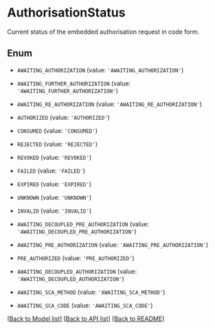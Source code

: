 # AuthorisationStatus

Current status of the embedded authorisation request in code form.

## Enum

* `AWAITING_AUTHORIZATION` (value: `'AWAITING_AUTHORIZATION'`)

* `AWAITING_FURTHER_AUTHORIZATION` (value: `'AWAITING_FURTHER_AUTHORIZATION'`)

* `AWAITING_RE_AUTHORIZATION` (value: `'AWAITING_RE_AUTHORIZATION'`)

* `AUTHORIZED` (value: `'AUTHORIZED'`)

* `CONSUMED` (value: `'CONSUMED'`)

* `REJECTED` (value: `'REJECTED'`)

* `REVOKED` (value: `'REVOKED'`)

* `FAILED` (value: `'FAILED'`)

* `EXPIRED` (value: `'EXPIRED'`)

* `UNKNOWN` (value: `'UNKNOWN'`)

* `INVALID` (value: `'INVALID'`)

* `AWAITING_DECOUPLED_PRE_AUTHORIZATION` (value: `'AWAITING_DECOUPLED_PRE_AUTHORIZATION'`)

* `AWAITING_PRE_AUTHORIZATION` (value: `'AWAITING_PRE_AUTHORIZATION'`)

* `PRE_AUTHORIZED` (value: `'PRE_AUTHORIZED'`)

* `AWAITING_DECOUPLED_AUTHORIZATION` (value: `'AWAITING_DECOUPLED_AUTHORIZATION'`)

* `AWAITING_SCA_METHOD` (value: `'AWAITING_SCA_METHOD'`)

* `AWAITING_SCA_CODE` (value: `'AWAITING_SCA_CODE'`)

[[Back to Model list]](../README.md#documentation-for-models) [[Back to API list]](../README.md#documentation-for-api-endpoints) [[Back to README]](../README.md)


